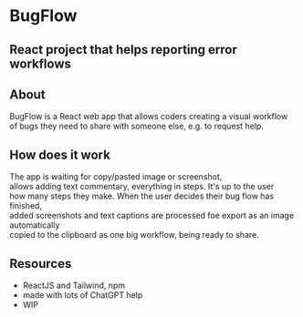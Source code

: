 # BugFlow
## React project that helps reporting error workflows

## About
BugFlow is a React web app that allows coders creating a visual workflow  
of bugs they need to share with someone else, e.g. to request help.  

## How does it work
The app is waiting for copy/pasted image or screenshot,  
allows adding text commentary, everything in steps. It's up to the user  
how many steps they make. When the user decides their bug flow has finished,  
added screenshots and text captions are processed foe export as an image automatically  
copied to the clipboard as one big workflow, being ready to share.

## Resources
- ReactJS and Tailwind, npm
- made with lots of ChatGPT help
- WIP
